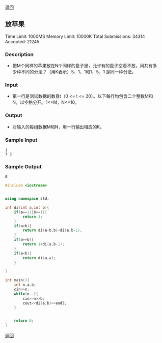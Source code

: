 [返回](https://github.com/superkunn/acmer#poj)

## 放苹果
Time Limit: 1000MS		Memory Limit: 10000K
Total Submissions: 34314		Accepted: 21245
### Description

* 把M个同样的苹果放在N个同样的盘子里，允许有的盘子空着不放，问共有多少种不同的分法？（用K表示）5，1，1和1，5，1 是同一种分法。
### Input

* 第一行是测试数据的数目t（0 <= t <= 20）。以下每行均包含二个整数M和N，以空格分开。1<=M，N<=10。
### Output

* 对输入的每组数据M和N，用一行输出相应的K。
### Sample Input
```
1
7 3
```
### Sample Output
```
8
```

```c++
#include <iostream>


using namespace std;

int di(int a,int b){
    if(a==1||b==1){
        return 1;
    }
    if(a>b){
        return di(a-b,b)+di(a,b-1);
    }
    if(a==b){
        return 1+di(a,b-1);
    }
    if(a<b){
        return di(a,a);
    }

}

int main(){
    int n,a,b;
    cin>>n;
    while(n--){
        cin>>a>>b;
        cout<<di(a,b)<<endl;
    }


    return 0;
}
```
[返回](https://github.com/superkunn/acmer#poj)